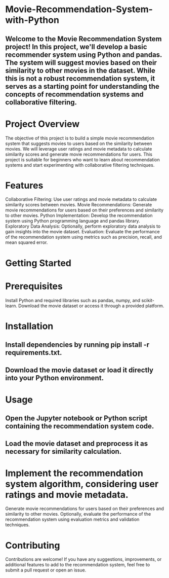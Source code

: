 # Movie-Recommendation-System-with-Python

## Welcome to the Movie Recommendation System project! In this project, we'll develop a basic recommender system using Python and pandas. The system will suggest movies based on their similarity to other movies in the dataset. While this is not a robust recommendation system, it serves as a starting point for understanding the concepts of recommendation systems and collaborative filtering.

# Project Overview

The objective of this project is to build a simple movie recommendation system that suggests movies to users based on the similarity between movies. We will leverage user ratings and movie metadata to calculate similarity scores and generate movie recommendations for users. This project is suitable for beginners who want to learn about recommendation systems and start experimenting with collaborative filtering techniques.

# Features

Collaborative Filtering: Use user ratings and movie metadata to calculate similarity scores between movies.
Movie Recommendations: Generate movie recommendations for users based on their preferences and similarity to other movies.
Python Implementation: Develop the recommendation system using Python programming language and pandas library.
Exploratory Data Analysis: Optionally, perform exploratory data analysis to gain insights into the movie dataset.
Evaluation: Evaluate the performance of the recommendation system using metrics such as precision, recall, and mean squared error.

# Getting Started

# Prerequisites
Install Python and required libraries such as pandas, numpy, and scikit-learn.
Download the movie dataset or access it through a provided platform.

# Installation

## Install dependencies by running pip install -r requirements.txt.
## Download the movie dataset or load it directly into your Python environment.

# Usage
## Open the Jupyter notebook or Python script containing the recommendation system code.
## Load the movie dataset and preprocess it as necessary for similarity calculation.
# Implement the recommendation system algorithm, considering user ratings and movie metadata.
Generate movie recommendations for users based on their preferences and similarity to other movies.
Optionally, evaluate the performance of the recommendation system using evaluation metrics and validation techniques.

# Contributing
Contributions are welcome! If you have any suggestions, improvements, or additional features to add to the recommendation system, feel free to submit a pull request or open an issue.
